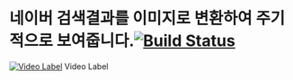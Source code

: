 # 네이버 검색결과를 이미지로 변환하여 주기적으로 보여줍니다.[![Build Status](https://travis-ci.org/area1211/demo-springboot-webservice.svg?branch=master)](https://travis-ci.org/area1211/demo-springboot-webservice)

[![Video Label](http://img.youtube.com/vi/hxMAYzFn7Ko/0.jpg)](https://youtu.be/hxMAYzFn7Ko?t=0s) Video Label
